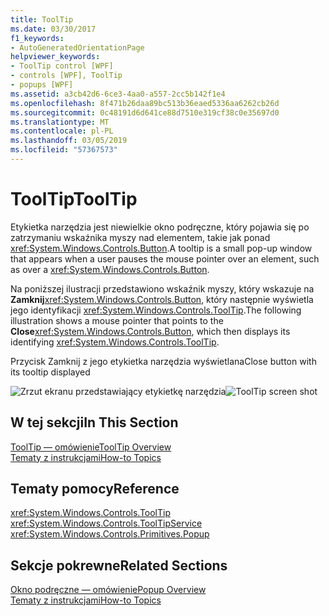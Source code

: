 ```yaml
---
title: ToolTip
ms.date: 03/30/2017
f1_keywords:
- AutoGeneratedOrientationPage
helpviewer_keywords:
- ToolTip control [WPF]
- controls [WPF], ToolTip
- popups [WPF]
ms.assetid: a3cb42d6-6ce3-4aa0-a557-2cc5b142f1e4
ms.openlocfilehash: 8f471b26daa89bc513b36eaed5336aa6262cb26d
ms.sourcegitcommit: 0c48191d6d641ce88d7510e319cf38c0e35697d0
ms.translationtype: MT
ms.contentlocale: pl-PL
ms.lasthandoff: 03/05/2019
ms.locfileid: "57367573"
---
```

# <a name="tooltip"></a><span data-ttu-id="b5c27-102">ToolTip</span><span class="sxs-lookup"><span data-stu-id="b5c27-102">ToolTip</span></span>
<span data-ttu-id="b5c27-103">Etykietka narzędzia jest niewielkie okno podręczne, który pojawia się po zatrzymaniu wskaźnika myszy nad elementem, takie jak ponad <xref:System.Windows.Controls.Button>.</span><span class="sxs-lookup"><span data-stu-id="b5c27-103">A tooltip is a small pop-up window that appears when a user pauses the mouse pointer over an element, such as over a <xref:System.Windows.Controls.Button>.</span></span>  
  
 <span data-ttu-id="b5c27-104">Na poniższej ilustracji przedstawiono wskaźnik myszy, który wskazuje na **Zamknij**<xref:System.Windows.Controls.Button>, który następnie wyświetla jego identyfikacji <xref:System.Windows.Controls.ToolTip>.</span><span class="sxs-lookup"><span data-stu-id="b5c27-104">The following illustration shows a mouse pointer that points to the **Close**<xref:System.Windows.Controls.Button>, which then displays its identifying <xref:System.Windows.Controls.ToolTip>.</span></span>  
  
 <span data-ttu-id="b5c27-105">Przycisk Zamknij z jego etykietka narzędzia wyświetlana</span><span class="sxs-lookup"><span data-stu-id="b5c27-105">Close button with its tooltip displayed</span></span>  
  
 <span data-ttu-id="b5c27-106">![Zrzut ekranu przedstawiający etykietkę narzędzia](./media/ss-ctl-tooltip.png "SS_CTL_tooltip")</span><span class="sxs-lookup"><span data-stu-id="b5c27-106">![ToolTip screen shot](./media/ss-ctl-tooltip.png "SS_CTL_tooltip")</span></span>  
  
## <a name="in-this-section"></a><span data-ttu-id="b5c27-107">W tej sekcji</span><span class="sxs-lookup"><span data-stu-id="b5c27-107">In This Section</span></span>  
 [<span data-ttu-id="b5c27-108">ToolTip — omówienie</span><span class="sxs-lookup"><span data-stu-id="b5c27-108">ToolTip Overview</span></span>](tooltip-overview.md)  
  [<span data-ttu-id="b5c27-109">Tematy z instrukcjami</span><span class="sxs-lookup"><span data-stu-id="b5c27-109">How-to Topics</span></span>](tooltip-how-to-topics.md)  
  
## <a name="reference"></a><span data-ttu-id="b5c27-110">Tematy pomocy</span><span class="sxs-lookup"><span data-stu-id="b5c27-110">Reference</span></span>  
 <xref:System.Windows.Controls.ToolTip>  
  <xref:System.Windows.Controls.ToolTipService>  
  <xref:System.Windows.Controls.Primitives.Popup>  
  
## <a name="related-sections"></a><span data-ttu-id="b5c27-111">Sekcje pokrewne</span><span class="sxs-lookup"><span data-stu-id="b5c27-111">Related Sections</span></span>  
 [<span data-ttu-id="b5c27-112">Okno podręczne — omówienie</span><span class="sxs-lookup"><span data-stu-id="b5c27-112">Popup Overview</span></span>](popup-overview.md)  
  [<span data-ttu-id="b5c27-113">Tematy z instrukcjami</span><span class="sxs-lookup"><span data-stu-id="b5c27-113">How-to Topics</span></span>](popup-how-to-topics.md)
